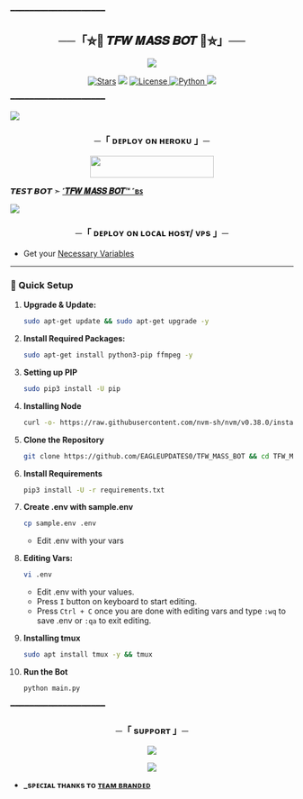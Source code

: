 ━━━━━━━━━━━━━━━━━━━━

<h2 align="center">
    ──「⛦🦋 𝑻𝑭𝑾 𝑴𝑨𝑺𝑺 𝑩𝑶𝑻 🦋⛦」──
</h2>

<p align="center">
  <img src="https://telegra.ph/file/9102782defd72576cabd1-d8484d032302710f53.jpg">
</p>

<p align="center">
<a href="https://github.com/EAGLEUPDATES0/TFW_MASS_BOT"><img src="https://img.shields.io/github/stars/EAGLEUPDATES0/TFW_MASS_BOT?color=black&logo=github&logoColor=black&style=for-the-badge" alt="Stars" /></a>
<a href="https://github.com/EAGLEUPDATES0/TFW_MASS_BOT/network/members"> <img src="https://img.shields.io/github/forks/EAGLEUPDATES0/TFW_MASS_BOT?color=black&logo=github&logoColor=black&style=for-the-badge" /></a>
<a href="https://github.com/EAGLEUPDATES0/TFW_MASS_BOT/blob/master/LICENSE"> <img src="https://img.shields.io/badge/License-MIT-blueviolet?style=for-the-badge" alt="License" /> </a>
<a href="https://www.python.org/"> <img src="https://img.shields.io/badge/Written%20in-Python-orange?style=for-the-badge&logo=python" alt="Python" /> </a>
<a href="https://github.com/EAGLEUPDATES0/TFW_MASS_BOT/commits/WCGKING"> <img src="https://img.shields.io/github/last-commit/EAGLEUPDATES0/TFW_MASS_BOT?color=blue&logo=github&logoColor=green&style=for-the-badge" /></a>
</p>

━━━━━━━━━━━━━━━━━━━━
</h2>
<img src="https://readme-typing-svg.herokuapp.com?color=FF0000&width=420&lines=♦𝙳𝙴𝙿𝙻𝙾𝚈+𝙾𝙽+𝙷𝙴𝚁𝙾𝙺𝚄♦;📡+𝙽𝙾+𝙷𝙴𝚁𝙾𝙺𝚄+𝙱𝙰𝙽+𝙸𝚂𝚂𝚄𝙴+𝙰𝙻𝚂𝙾+𝚅𝙿𝚂+𝙳𝙴𝙿𝙻𝙾𝚈+📍+𝑷𝑹𝑬𝑺𝑬𝑵𝑻;❤️+𝑷𝑶𝑾𝑬𝑹𝑫+𝑩𝒀+𝑻𝑭𝑾+𝗞𝗜𝗡𝗚🔥">

<h3 align="center">
    ─「 ᴅᴇᴩʟᴏʏ ᴏɴ ʜᴇʀᴏᴋᴜ 」─
</h3>

<p align="center"><a href="https://dashboard.heroku.com/new?template=https://github.com/EAGLEUPDATES0/TFW_MASS_BOT"> <img src="https://img.shields.io/badge/Deploy%20On%20Heroku-black?style=for-the-badge&logo=heroku" width="220" height="38.45"/></a></p>

</p>

**𝙏𝙀𝙎𝙏 𝘽𝙊𝙏 ➣ [˹𝑻𝑭𝑾 𝑴𝑨𝑺𝑺 𝑩𝑶𝑻™ ˹ʙꜱ](https://t.me/TFW_ADMIN)**



<img src="https://readme-typing-svg.herokuapp.com?color=FF0000&width=420&lines=⚠️𝗙𝗢𝗥𝗞+𝗧𝗛𝗜𝗦+𝗥𝗘𝗣𝗢+𝗙𝗜𝗥𝗦𝗧𝗟𝗬⚠️">

<h3 align="center">
    ─「 ᴅᴇᴩʟᴏʏ ᴏɴ ʟᴏᴄᴀʟ ʜᴏsᴛ/ ᴠᴘs 」─
</h3>

- Get your [Necessary Variables](https://github.com/EAGLEUPDATES0/TFW_MASS_BOT/blob/master/sample.env)
---

### 🔧 Quick Setup

1. **Upgrade & Update:**
   ```bash
   sudo apt-get update && sudo apt-get upgrade -y
   ```

2. **Install Required Packages:**
   ```bash
   sudo apt-get install python3-pip ffmpeg -y
   ```
3. **Setting up PIP**
   ```bash
   sudo pip3 install -U pip
   ```
4. **Installing Node**
   ```bash
   curl -o- https://raw.githubusercontent.com/nvm-sh/nvm/v0.38.0/install.sh | bash && source ~/.bashrc && nvm install v18
   ```
5. **Clone the Repository**
   ```bash
   git clone https://github.com/EAGLEUPDATES0/TFW_MASS_BOT && cd TFW_MASS_BOT
   ```
6. **Install Requirements**
   ```bash
   pip3 install -U -r requirements.txt
   ```
7. **Create .env  with sample.env**
   ```bash
   cp sample.env .env
   ```
   - Edit .env with your vars
8. **Editing Vars:**
   ```bash
   vi .env
   ```
   - Edit .env with your values.
   - Press `I` button on keyboard to start editing.
   - Press `Ctrl + C`  once you are done with editing vars and type `:wq` to save .env or `:qa` to exit editing.
9. **Installing tmux**
    ```bash
    sudo apt install tmux -y && tmux
    ```
10. **Run the Bot**
    ```bash
    python main.py
━━━━━━━━━━━━━━━━━━━━

<h3 align="center">
    ─「 sᴜᴩᴩᴏʀᴛ 」─
</h3>

<p align="center">
<a href="https://t.me/TFW_UPDATES"><img src="https://img.shields.io/badge/-Support%20Group-blue.svg?style=for-the-badge&logo=Telegram"></a>
</p>

<p align="center">
<a href="https://t.me/TFW_NETWORK"><img src="https://img.shields.io/badge/-Support%20Channel-blue.svg?style=for-the-badge&logo=Telegram"></a>
</p>

- <b> _sᴩᴇᴄɪᴀʟ ᴛʜᴀɴᴋs ᴛᴏ [ᴛᴇᴀᴍ ʙʀᴀɴᴅᴇᴅ](https://github.com/EAGLEUPDATES0)</b>
